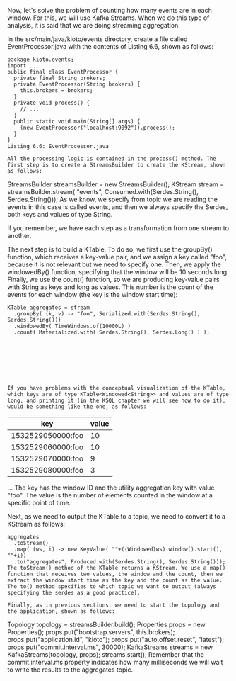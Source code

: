 Now, let's solve the problem of counting how many events are in each window. For this, we will use Kafka Streams. When we do this type of analysis, it is said that we are doing streaming aggregation.

In the src/main/java/kioto/events directory, create a file called EventProcessor.java with the contents of Listing 6.6, shown as follows:

```
package kioto.events;
import ...
public final class EventProcessor {
  private final String brokers;
  private EventProcessor(String brokers) {
    this.brokers = brokers;
  }
  private void process() {
    // ...
  }
  public static void main(String[] args) {
    (new EventProcessor("localhost:9092")).process();
  }
}
Listing 6.6: EventProcessor.java

All the processing logic is contained in the process() method. The first step is to create a StreamsBuilder to create the KStream, shown as follows:

```
StreamsBuilder streamsBuilder = new StreamsBuilder();
KStream stream = streamsBuilder.stream(
  "events", Consumed.with(Serdes.String(), Serdes.String()));
As we know, we specify from topic we are reading the events in this case is called events, and then we always specify the Serdes, both keys and values of type String.

If you remember, we have each step as a transformation from one stream to another.

The next step is to build a KTable. To do so, we first use the groupBy() function, which receives a key-value pair, and we assign a key called "foo", because it is not relevant but we need to specify one. Then, we apply the windowedBy() function, specifying that the window will be 10 seconds long. Finally, we use the count() function, so we are producing key-value pairs with String as keys and long as values. This number is the count of the events for each window (the key is the window start time):

```
KTable aggregates = stream
  .groupBy( (k, v) -> "foo", Serialized.with(Serdes.String(), Serdes.String()))
  .windowedBy( TimeWindows.of(10000L) )
  .count( Materialized.with( Serdes.String(), Serdes.Long() ) );
 

 

 

 

If you have problems with the conceptual visualization of the KTable, which keys are of type KTable<Windowed<String>> and values are of type long, and printing it (in the KSQL chapter we will see how to do it), would be something like the one, as follows:

```
key | value
 ----------------- |-------
 1532529050000:foo | 10
 1532529060000:foo | 10
 1532529070000:foo | 9
 1532529080000:foo | 3
 ...
The key has the window ID and the utility aggregation key with value "foo". The value is the number of elements counted in the window at a specific point of time.

Next, as we need to output the KTable to a topic, we need to convert it to a KStream as follows:

```
aggregates
  .toStream()
  .map( (ws, i) -> new KeyValue( ""+((Windowed)ws).window().start(), ""+i))
  .to("aggregates", Produced.with(Serdes.String(), Serdes.String()));
The toStream() method of the KTable returns a KStream. We use a map() function that receives two values, the window and the count, then we extract the window start time as the key and the count as the value. The to() method specifies to which topic we want to output (always specifying the serdes as a good practice).

Finally, as in previous sections, we need to start the topology and the application, shown as follows:

```
Topology topology = streamsBuilder.build();
Properties props = new Properties();
props.put("bootstrap.servers", this.brokers);
props.put("application.id", "kioto");
props.put("auto.offset.reset", "latest");
props.put("commit.interval.ms", 30000);
KafkaStreams streams = new KafkaStreams(topology, props);
streams.start();
Remember that the commit.interval.ms property indicates how many milliseconds we will wait to write the results to the aggregates topic.